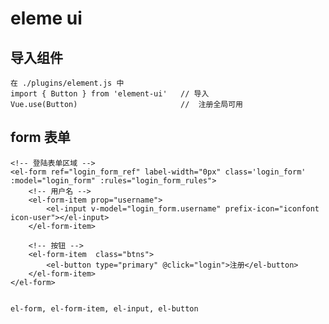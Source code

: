 # eleme ui

## 导入组件

    在 ./plugins/element.js 中
    import { Button } from 'element-ui'   // 导入
    Vue.use(Button)                       //  注册全局可用

## form 表单

    <!-- 登陆表单区域 -->
    <el-form ref="login_form_ref" label-width="0px" class='login_form' :model="login_form" :rules="login_form_rules">
        <!-- 用户名 -->
        <el-form-item prop="username">
            <el-input v-model="login_form.username" prefix-icon="iconfont icon-user"></el-input>
        </el-form-item>
        
        <!-- 按钮 -->
        <el-form-item  class="btns">
            <el-button type="primary" @click="login">注册</el-button>
        </el-form-item>
    </el-form>
    
    
    el-form, el-form-item, el-input, el-button